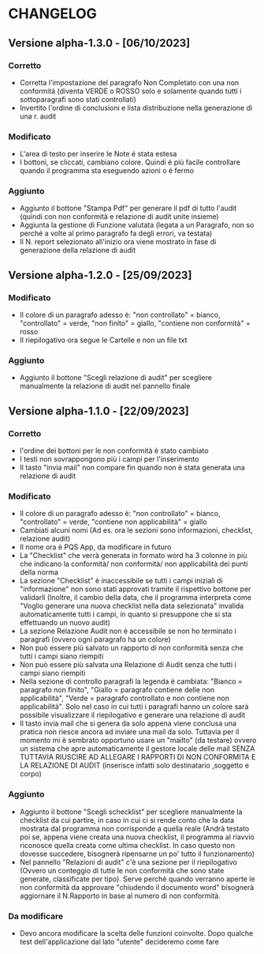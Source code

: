 # CHANGELOG

## Versione alpha-1.3.0 - [06/10/2023]

### Corretto
- Corretta l'impostazione del paragrafo Non Completato con una non conformità (diventa VERDE o ROSSO solo e solamente quando tutti i sottoparagrafi sono stati controllati)
- Invertito l'ordine di conclusioni e lista distribuzione nella generazione di una r. audit

### Modificato
- L'area di testo per inserire le Note é stata estesa
- I bottoni, se cliccati, cambiano colore. Quindi é più facile controllare quando il programma sta eseguendo azioni o é fermo

### Aggiunto
- Aggiunto il bottone "Stampa Pdf" per generare il pdf di tutto l'audit (quindi con non conformità e relazione di audit unite insieme)
- Aggiunta la gestione di Funzione valutata (legata a un Paragrafo, non so perché a volte al primo paragrafo fa degli errori, va testata)
- Il N. report selezionato all'inizio ora viene mostrato in fase di generazione della relazione di audit

## Versione alpha-1.2.0 - [25/09/2023]

### Modificato
- Il colore di un paragrafo adesso è: "non controllato" = bianco, "controllato" = verde, "non finito" = giallo, "contiene non conformità" = rosso
- Il riepilogativo ora segue le Cartelle e non un file txt

### Aggiunto
- Aggiunto il bottone "Scegli relazione di audit" per scegliere manualmente la relazione di audit nel pannello finale

## Versione alpha-1.1.0 - [22/09/2023]

### Corretto
- l'ordine dei bottoni per le non conformità è stato cambiato
- I testi non sovrappongono più i campi per l'inserimento
- Il tasto "invia mail" non compare fin quando non è stata generata una relazione di audit

### Modificato
- Il colore di un paragrafo adesso è: "non controllato" = bianco, "controllato" = verde, "contiene non applicabilità" = giallo
- Cambiati alcuni nomi (Ad es. ora le sezioni sono informazioni, checklist, relazione audit)
- Il nome ora è PQS App, da modificare in futuro
- La "Checklist" che verrà generata in formato word ha 3 colonne in più che indicano la conformità/ non conformità/ non applicabilità dei punti della norma
- La sezione "Checklist" è inaccessibile se tutti i campi iniziali di "informazione" non sono stati approvati tramite il rispettivo bottone per validarli (Inoltre, il cambio della data, che il programma interpreta come "Voglio generare una nuova checklist nella data selezionata" invalida automaticamente tutti i campi, in quanto si presuppone che si sta effettuando un nuovo audit)
- La sezione Relazione Audit non è accessibile se non ho terminato i paragrafi (ovvero ogni paragrafo ha un colore)
- Non può essere più salvato un rapporto di non conformità senza che tutti i campi siano riempiti
- Non può essere più salvata una Relazione di Audit senza che tutti i campi siano riempiti
- Nella sezione di controllo paragrafi la legenda è cambiata: "Bianco = paragrafo non finito", "Giallo = paragrafo contiene delle non applicabilità", "Verde = paragrafo controllato e non contiene non applicabilità". Solo nel caso in cui tutti i paragrafi hanno un colore sarà possibile visualizzare il riepilogativo e generare una relazione di audit
- Il tasto invia mail che si genera da solo appena viene conclusa una pratica non riesce ancora ad inviare una mail da solo. Tuttavia per il momento mi è sembrato opportuno usare un "mailto" (da testare) ovvero un sistema che apre automaticamente il gestore locale delle mail SENZA TUTTAVIA RIUSCIRE AD ALLEGARE I RAPPORTI DI NON CONFORMITA E LA RELAZIONE DI AUDIT (inserisce infatti solo destinatario ,soggetto e corpo) 

### Aggiunto
- Aggiunto il bottone "Scegli schecklist" per scegliere manualmente la checklist da cui partire, in caso in cui ci si rende conto che la data mostrata dal programma non corrisponde a quella reale (Andrà testato poi se, appena viene creata una nuova checklist, il programma al riavvio riconosce quella creata come ultima checklist. In caso questo non dovesse succedere, bisognerà ripensarne un po' tutto il funzionamento)
- Nel pannello "Relazioni di audit" c'è una sezione per il riepilogativo (Ovvero un conteggio di tutte le non conformità che sono state generate, classificate per tipo). Serve perchè quando verranno aperte le non conformità da approvare "chiudendo il documento word" bisognerà aggiornare il N.Rapporto in base al numero di non conformità.

### Da modificare
- Devo ancora modificare la scelta delle funzioni coinvolte. Dopo qualche test dell'applicazione dal lato "utente" decideremo come fare
